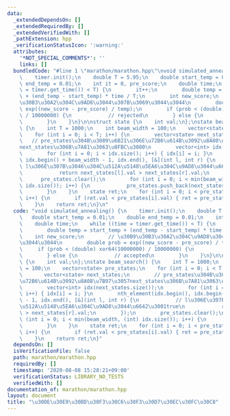 ```yaml
---
data:
  _extendedDependsOn: []
  _extendedRequiredBy: []
  _extendedVerifiedWith: []
  _pathExtension: hpp
  _verificationStatusIcon: ':warning:'
  attributes:
    '*NOT_SPECIAL_COMMENTS*': ''
    links: []
  bundledCode: "#line 1 \"marathon/marathon.hpp\"\nvoid simulated_annealing() {\n\
    \    timer.init();\n    double T = 5.95;\n    double start_temp = 0.01;\n    double\
    \ end_temp = 0.01;\n    int it = 0, pre_score;\n    double time;\n    while ((time\
    \ = timer.get_time()) < T) {\n        it++;\n        double temp = start_temp\
    \ + (end_temp - start_temp) * time / T;\n        int new_score;\n        // \u30B9\
    \u30B3\u30A2\u304C\u9AD8\u3044\u307B\u3069\u3044\u3044\n        double prob =\
    \ exp((new_score - pre_score) / temp);\n        if (prob < (double) xor64(10000000)\
    \ / 10000000) {\n            // rejected\n        } else {\n            // accepted\n\
    \        }\n    }\n}\n\nstruct state {\n    int val;\n};\nstate beam_search()\
    \ {\n    int T = 1000;\n    int beam_width = 100;\n    vector<state> pre_states;\n\
    \    for (int i = 0; i < T; i++) {\n        vector<state> next_states;\n     \
    \   // pre_states\u304B\u3089\u6B21\u306E\u72B6\u614B\u3092\u8A08\u7B97\u3057\
    next_states\u306B\u7A81\u3063\u8FBC\u3080\n        vector<int> idx(next_states.size());\n\
    \        for (int i = 0; i < idx.size(); i++) { idx[i] = i; }\n        nth_element(idx.begin(),\
    \ idx.begin() + beam_width - 1, idx.end(), [&](int l, int r) {\n            //\
    \ l\u306E\u307B\u3046\u304C\u512A\u5148\u5EA6\u304C\u9AD8\u3044\u6642\u3001true\n\
    \            return next_states[l].val > next_states[r].val;\n        });\n  \
    \      pre_states.clear();\n        for (int i = 0; i < min(beam_width, (int)\
    \ idx.size()); i++) {\n            pre_states.push_back(next_states[idx[i]]);\n\
    \        }\n    }\n    state ret;\n    for (int i = 0; i < pre_states.size();\
    \ i++) {\n        if (ret.val < pre_states[i].val) { ret = pre_states[i]; }\n\
    \    }\n    return ret;\n}\n"
  code: "void simulated_annealing() {\n    timer.init();\n    double T = 5.95;\n \
    \   double start_temp = 0.01;\n    double end_temp = 0.01;\n    int it = 0, pre_score;\n\
    \    double time;\n    while ((time = timer.get_time()) < T) {\n        it++;\n\
    \        double temp = start_temp + (end_temp - start_temp) * time / T;\n    \
    \    int new_score;\n        // \u30B9\u30B3\u30A2\u304C\u9AD8\u3044\u307B\u3069\
    \u3044\u3044\n        double prob = exp((new_score - pre_score) / temp);\n   \
    \     if (prob < (double) xor64(10000000) / 10000000) {\n            // rejected\n\
    \        } else {\n            // accepted\n        }\n    }\n}\n\nstruct state\
    \ {\n    int val;\n};\nstate beam_search() {\n    int T = 1000;\n    int beam_width\
    \ = 100;\n    vector<state> pre_states;\n    for (int i = 0; i < T; i++) {\n \
    \       vector<state> next_states;\n        // pre_states\u304B\u3089\u6B21\u306E\
    \u72B6\u614B\u3092\u8A08\u7B97\u3057next_states\u306B\u7A81\u3063\u8FBC\u3080\n\
    \        vector<int> idx(next_states.size());\n        for (int i = 0; i < idx.size();\
    \ i++) { idx[i] = i; }\n        nth_element(idx.begin(), idx.begin() + beam_width\
    \ - 1, idx.end(), [&](int l, int r) {\n            // l\u306E\u307B\u3046\u304C\
    \u512A\u5148\u5EA6\u304C\u9AD8\u3044\u6642\u3001true\n            return next_states[l].val\
    \ > next_states[r].val;\n        });\n        pre_states.clear();\n        for\
    \ (int i = 0; i < min(beam_width, (int) idx.size()); i++) {\n            pre_states.push_back(next_states[idx[i]]);\n\
    \        }\n    }\n    state ret;\n    for (int i = 0; i < pre_states.size();\
    \ i++) {\n        if (ret.val < pre_states[i].val) { ret = pre_states[i]; }\n\
    \    }\n    return ret;\n}"
  dependsOn: []
  isVerificationFile: false
  path: marathon/marathon.hpp
  requiredBy: []
  timestamp: '2020-08-08 15:28:21+09:00'
  verificationStatus: LIBRARY_NO_TESTS
  verifiedWith: []
documentation_of: marathon/marathon.hpp
layout: document
title: "\u30DE\u30E9\u30BD\u30F3\u30C6\u30F3\u30D7\u30EC\u30FC\u30C8"
---
```


